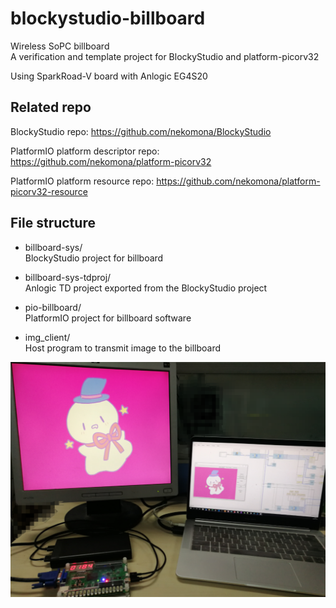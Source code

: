 # blockystudio-billboard

Wireless SoPC billboard  
A verification and template project for BlockyStudio and platform-picorv32

Using SparkRoad-V board with Anlogic EG4S20

## Related repo

BlockyStudio repo:
https://github.com/nekomona/BlockyStudio

PlatformIO platform descriptor repo:
https://github.com/nekomona/platform-picorv32

PlatformIO platform resource repo:
https://github.com/nekomona/platform-picorv32-resource

## File structure

* billboard-sys/  
  BlockyStudio project for billboard

* billboard-sys-tdproj/  
  Anlogic TD project exported from the BlockyStudio project

* pio-billboard/  
  PlatformIO project for billboard software

* img_client/  
  Host program to transmit image to the billboard

![sys_img](readme_resc/system.png)
